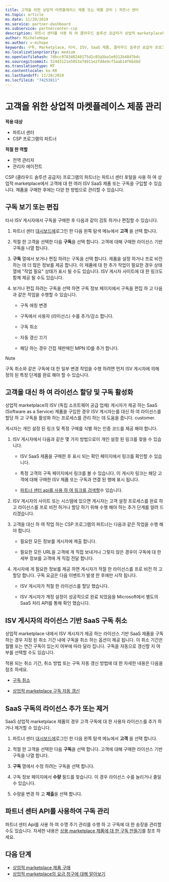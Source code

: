 ```yaml
---
title: 고객을 위한 상업적 마켓플레이스 제품 또는 제품 관리 | 파트너 센터
ms.topic: article
ms.date: 11/20/2019
ms.service: partner-dashboard
ms.subservice: partnercenter-csp
description: 파트너 센터를 사용 하 여 클라우드 솔루션 공급자가 상업적 marketplace의 고객을 위해 구매한 다른 타사 ISV를 관리 하는 방법을 알아봅니다.
author: MicheleHope
ms.author: v-mihope
keywords: 구독, Marketplace, 타사, ISV, SaaS 제품, 클라우드 솔루션 공급자 프로그램, 제품 관리, 구독 관리, 구독 관리, 구독 취소, 자동 갱신 해제, 간접 재판매인 MPN ID
ms.localizationpriority: medium
ms.openlocfilehash: 7dbcc978340240175d2c03a5ba1e9312b48d7bdc
ms.sourcegitcommit: 524d3121e5053a74911e2fd4e9cf5aab14f6b48d
ms.translationtype: MT
ms.contentlocale: ko-KR
ms.lasthandoff: 11/20/2019
ms.locfileid: "74253811"
---
```

# <a name="manage-commercial-marketplace-products-for-your-customers"></a>고객을 위한 상업적 마켓플레이스 제품 관리

**적용 대상**

- 파트너 센터
- CSP 프로그램의 파트너

**적절 한 역할**

- 전역 관리자
- 관리자 에이전트

CSP (클라우드 솔루션 공급자) 프로그램의 파트너는 파트너 센터 포털을 사용 하 여 상업적 marketplace에서 고객에 대 한 여러 ISV SaaS 제품 또는 구독을 구입할 수 있습니다. 제품을 구매한 후에는 다양 한 방법으로 관리할 수 있습니다.

## <a name="view-or-edit-a-subscription"></a>구독 보기 또는 편집

타사 ISV 게시자에서 구독을 구매한 후 다음과 같이 검토 하거나 편집할 수 있습니다.

1. 파트너 센터 [대시보드에](https://partner.microsoft.com/dashboard)로그인 한 다음 왼쪽 탐색 메뉴에서 **고객** 을 선택 합니다.

2. 적절 한 고객을 선택한 다음 **구독**을 선택 합니다. 고객에 대해 구매한 라이선스 기반 구독을 나열 합니다.

3. **구독** 열에서 보거나 편집 하려는 구독을 선택 합니다. 제품을 설정 하거나 프로 비전 하는 데 더 많은 정보를 제공 합니다. 이 제품에 대 한 추가 작업이 필요한 경우 상태 열에 "작업 필요" 상태가 표시 될 수도 있습니다. ISV 게시자 사이트에 대 한 링크도 함께 제공 될 수도 있습니다.

4. 보거나 편집 하려는 구독을 선택 하면 구독 정보 페이지에서 구독을 편집 하 고 다음과 같은 작업을 수행할 수 있습니다.

    - 구독 애칭 변경

    - 구독에서 사용자 (라이선스) 수를 추가/감소 합니다.

    - 구독 취소

    - 자동 갱신 끄기

    - 해당 하는 경우 간접 재판매인 MPN ID를 추가 합니다.

> [!NOTE]
> 구독 취소와 같은 구독에 대 한 일부 변경 작업을 수행 하려면 먼저 ISV 게시자에 의해 정의 된 특정 단계를 완료 해야 할 수 있습니다.

## <a name="assign-licenses-and-activate-a-subscription-on-behalf-of-a-customer"></a>고객을 대신 하 여 라이선스 할당 및 구독 활성화

상업적 marketplace의 ISV (독립 소프트웨어 공급 업체) 게시자가 제공 하는 SaaS (Software as a Service) 제품을 구입한 경우 ISV 게시자는를 대신 하 여 라이선스를 할당 하 고 구독을 활성화 하는 프로세스를 관리 하는 데 도움을 줍니다. customer.

게시자는 개인 설정 된 링크 및 특정 구매를 식별 하는 인증 코드를 제공 해야 합니다.

1. ISV 게시자에서 다음과 같은 몇 가지 방법으로이 개인 설정 된 링크를 찾을 수 있습니다.

    - ISV SaaS 제품을 구매한 후 표시 되는 확인 페이지에서 링크를 확인할 수 있습니다.

    - 특정 고객의 구독 페이지에서 링크를 볼 수 있습니다. 이 게시자 링크는 해당 고객에 대해 구매한 ISV 제품 또는 구독과 연결 된 행에 표시 됩니다.

    - [파트너 센터 api를 사용 하 여 링크를 검색할](https://docs.microsoft.com/partner-center/develop/get-activation-link-by-order-line-item)수 있습니다.

2. ISV 게시자의 사이트 또는 시스템에 있으면 게시자는 고객 설정 프로세스를 완료 하 고 라이선스를 프로 비전 하거나 할당 하기 위해 수행 해야 하는 추가 단계를 알려 드리겠습니다.

3. 고객을 대신 하 여 작업 하는 CSP 프로그램의 파트너는 다음과 같은 작업을 수행 해야 합니다.

    - 필요한 모든 정보를 게시자에 제출 합니다.

    - 필요한 모든 URL을 고객에 게 직접 보내거나 그렇지 않은 경우이 구독에 대 한 세부 정보를 고객에 게 직접 전달 합니다.

4. 게시자에 게 필요한 정보를 제공 하면 게시자가 적절 한 라이선스를 프로 비전 하 고 할당 합니다. 구독 요금은 다음 이벤트가 발생 한 후에만 시작 됩니다.

    - ISV 게시자가 적절 한 라이선스를 할당 했습니다.

    - ISV 게시자가 계정 설정이 성공적으로 완료 되었음을 Microsoft에서 별도의 SaaS 처리 API를 통해 확인 했습니다.

## <a name="cancel-a-license-based-saas-subscription-from-an-isv-publisher"></a>ISV 게시자의 라이선스 기반 SaaS 구독 취소

상업적 marketplace 내에서 ISV 게시자가 제공 하는 라이선스 기반 SaaS 제품을 구독 하는 경우 지정 된 취소 기간 내에 구독을 취소 하는 옵션이 제공 됩니다. 이 취소 기간은 월별 또는 연간 구독이 있는지 여부에 따라 달라 집니다. 구독을 자동으로 갱신할 지 여부를 선택할 수도 있습니다.

적용 되는 취소 기간, 취소 방법 또는 구독 자동 갱신 방법에 대 한 자세한 내용은 다음을 참조 하세요.

- [구독 취소](create-a-new-subscription.md#cancel-a-subscription)

- [상업적 marketplace 구독 자동 갱신](create-a-new-subscription.md#choose-whether-to-automatically-renew-a-commercial-marketplace-subscription)

## <a name="add-or-remove-licenses-for-a-saas-subscription"></a>SaaS 구독의 라이선스 추가 또는 제거

SaaS 상업적 marketplace 제품의 경우 고객 구독에 대 한 사용자 라이선스를 추가 하거나 제거할 수 있습니다.

1. 파트너 센터 [대시보드에](https://partner.microsoft.com/dashboard)로그인 한 다음 왼쪽 탐색 메뉴에서 **고객** 을 선택 합니다.

2. 적절 한 고객을 선택한 다음 **구독**을 선택 합니다. 고객에 대해 구매한 라이선스 기반 구독을 나열 합니다.

3. **구독** 열에서 수정 하려는 구독을 선택 합니다.

4. 구독 정보 페이지에서 **수량** 필드를 찾습니다. 이 경우 라이선스 수를 늘리거나 줄일 수 있습니다.

5. 수량을 변경 하 고 **제출**을 선택 합니다.

## <a name="manage-subscriptions-using-partner-center-apis"></a>파트너 센터 API를 사용하여 구독 관리

파트너 센터 Api를 사용 하 여 수명 주기 관리를 수행 하 고 구독에 대 한 송장을 관리할 수도 있습니다. 자세한 내용은 [상용 marketplace 제품에 대 한 구독 만들기](https://docs.microsoft.com/partner-center/develop/create-subscription-azure-marketplace-products)를 참조 하세요.

## <a name="next-steps"></a>다음 단계

- [상업적 marketplace 제품 구매](csp-commercial-marketplace-purchase.md)
- [상업적 marketplace의 요금 청구에 대해 알아보기](csp-commercial-marketplace-billing.md)